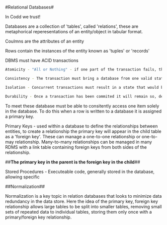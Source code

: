 #Relational Databases#

In Codd we trust!

Databases are a collection of 'tables', called 'relations', these are metaphorical reperesentations of an entity/object in tabular format.

Coulmns are the attributes of an entity

Rows contain the instances of the entity known as 'tuples' or 'records'

DBMS must have ACID transactions

```sh
Atomicity - "All or Nothing" - if one part of the transaction fails, the entire transaction must fail and the database be left in an unchanged state.

Consistency - The transaction must bring a database from one valid state to another. Any data written to the database must meet the defined rules.

Isolation - Concurrent transactions must result in a state that would be obtained if they were executed serially.

Durability - Once a transaction has been commited it will remain so, despite crashes, power loss etc.
```
To meet these database must be able to consitently access one item solely in the database. To do this when a row is written to a database it is assigned a primary key.

Primary Keys - used within a database to define the relationships between entities, to create a relationship the primary key will appear in the child table as a 'foreign key'. These can manage a one-to-one relationship or one-to-may relationship. Many-to-many relationships can be managed in many RDMS with a link table containing foreign keys from both sides of the relationship.

##**The primary key in the parent is the foreign key in the child**##

Stored Procedures - Executeable code, generally stored in the database, allowing specific

##Normalization##

Normalization is a key topic in relation databases that looks to minimize data redundancy in the data store. Here the idea of the primary key, foreign key relationship allows large tables to be split into smaller tables, removing small sets of repeated data to individual tables, storing them only once with a primary/foreign key relationship.
